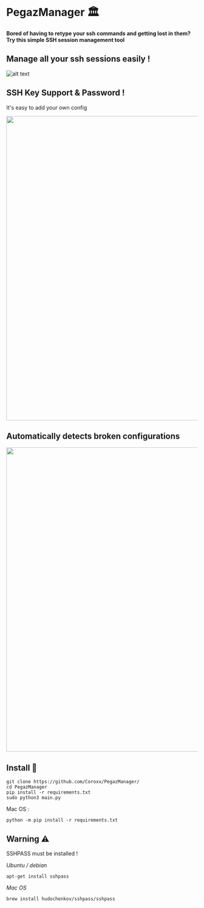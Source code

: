 # PegazManager 🏛️
**Bored of having to retype your ssh commands and getting lost in them? Try this simple SSH session management tool**


## Manage all your ssh sessions easily !

![alt text](https://i.ibb.co/yVtTFhX/image.png)

## SSH Key Support & Password ! 

It's easy to add your own config

<img src="https://i.ibb.co/yfj122G/image.png" width="800">

## Automatically detects broken configurations

<img src="https://i.ibb.co/0YSJ9QC/image.png" width="800">



## Install 🧭
```
git clone https://github.com/Coroxx/PegazManager/
cd PegazManager
pip install -r requirements.txt
sudo python3 main.py
```
Mac OS : 
```
python -m pip install -r requirements.txt
```

## Warning ⚠️

SSHPASS must be installed ! 

*Ubuntu / debian*
```
apt-get install sshpass
``` 

*Mac OS*
```
brew install hudochenkov/sshpass/sshpass
``` 
